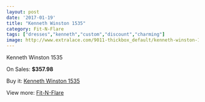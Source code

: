 ```yaml
---
layout: post
date: '2017-01-19'
title: "Kenneth Winston 1535"
category: Fit-N-Flare
tags: ["dresses","kenneth","custom","discount","charming"]
image: http://www.extralace.com/9011-thickbox_default/kenneth-winston-1535.jpg
---
```

Kenneth Winston 1535

On Sales: **$357.98**
<a href="https://www.extralace.com/fit-n-flare/4276-kenneth-winston-1535.html"><amp-img layout="responsive" width="600" height="600" src="//www.extralace.com/9011-thickbox_default/kenneth-winston-1535.jpg" alt="Kenneth Winston 1535 0" /></a>
<a href="https://www.extralace.com/fit-n-flare/4276-kenneth-winston-1535.html"><amp-img layout="responsive" width="600" height="600" src="//www.extralace.com/9012-thickbox_default/kenneth-winston-1535.jpg" alt="Kenneth Winston 1535 1" /></a>
<a href="https://www.extralace.com/fit-n-flare/4276-kenneth-winston-1535.html"><amp-img layout="responsive" width="600" height="600" src="//www.extralace.com/9013-thickbox_default/kenneth-winston-1535.jpg" alt="Kenneth Winston 1535 2" /></a>
<a href="https://www.extralace.com/fit-n-flare/4276-kenneth-winston-1535.html"><amp-img layout="responsive" width="600" height="600" src="//www.extralace.com/9014-thickbox_default/kenneth-winston-1535.jpg" alt="Kenneth Winston 1535 3" /></a>

Buy it: [Kenneth Winston 1535](https://www.extralace.com/fit-n-flare/4276-kenneth-winston-1535.html "Kenneth Winston 1535")

View more: [Fit-N-Flare](https://www.extralace.com/4-fit-n-flare "Fit-N-Flare")